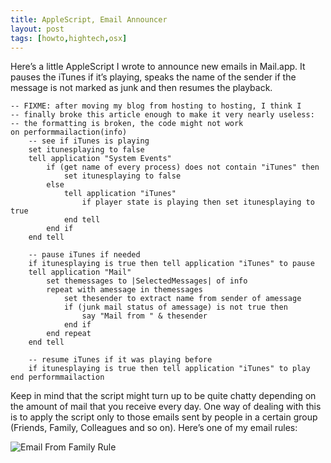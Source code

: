 ```yaml
---
title: AppleScript, Email Announcer
layout: post
tags: [howto,hightech,osx]
---
```


Here’s a little AppleScript I wrote to announce new emails in Mail.app. It pauses the iTunes if it’s playing, speaks the name of the sender if the message is not marked as junk and then resumes the playback.

    -- FIXME: after moving my blog from hosting to hosting, I think I
    -- finally broke this article enough to make it very nearly useless:
    -- the formatting is broken, the code might not work
    on performmailaction(info)
        -- see if iTunes is playing
        set itunesplaying to false
        tell application "System Events"
            if (get name of every process) does not contain "iTunes" then
                set itunesplaying to false
            else
                tell application "iTunes"
                    if player state is playing then set itunesplaying to true
                end tell
            end if
        end tell

        -- pause iTunes if needed
        if itunesplaying is true then tell application "iTunes" to pause
        tell application "Mail"
            set themessages to |SelectedMessages| of info
            repeat with amessage in themessages
                set thesender to extract name from sender of amessage
                if (junk mail status of amessage) is not true then
                    say "Mail from " & thesender
                end if
            end repeat
        end tell

        -- resume iTunes if it was playing before
        if itunesplaying is true then tell application "iTunes" to play
    end performmailaction

Keep in mind that the script might turn up to be quite chatty depending on the amount of mail that you receive every day. One way of dealing with this is to apply the script only to those emails sent by people in a certain group (Friends, Family, Colleagues and so on). Here’s one of my email rules:

![Email From Family Rule](http://george.sudarkoff.com/storage/post-images/AnnounceFamily.png)
